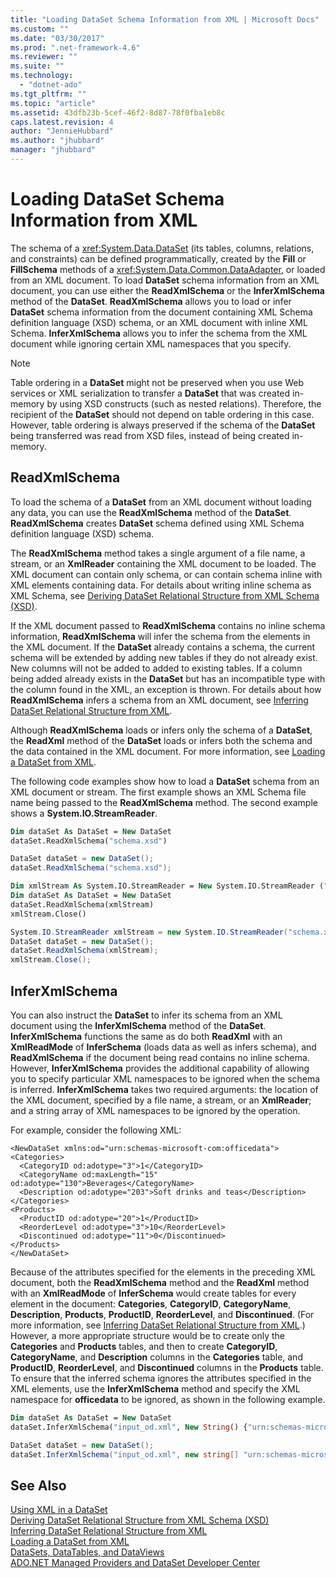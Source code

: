 ```yaml
---
title: "Loading DataSet Schema Information from XML | Microsoft Docs"
ms.custom: ""
ms.date: "03/30/2017"
ms.prod: ".net-framework-4.6"
ms.reviewer: ""
ms.suite: ""
ms.technology: 
  - "dotnet-ado"
ms.tgt_pltfrm: ""
ms.topic: "article"
ms.assetid: 43dfb23b-5cef-46f2-8d87-78f0fba1eb8c
caps.latest.revision: 4
author: "JennieHubbard"
ms.author: "jhubbard"
manager: "jhubbard"
---
```

# Loading DataSet Schema Information from XML
The schema of a <xref:System.Data.DataSet> (its tables, columns, relations, and constraints) can be defined programmatically, created by the **Fill** or **FillSchema** methods of a <xref:System.Data.Common.DataAdapter>, or loaded from an XML document. To load **DataSet** schema information from an XML document, you can use either the **ReadXmlSchema** or the **InferXmlSchema** method of the **DataSet**. **ReadXmlSchema** allows you to load or infer **DataSet** schema information from the document containing XML Schema definition language (XSD) schema, or an XML document with inline XML Schema. **InferXmlSchema** allows you to infer the schema from the XML document while ignoring certain XML namespaces that you specify.  
  
> [!NOTE]
>  Table ordering in a **DataSet** might not be preserved when you use Web services or XML serialization to transfer a **DataSet** that was created in-memory by using XSD constructs (such as nested relations). Therefore, the recipient of the **DataSet** should not depend on table ordering in this case. However, table ordering is always preserved if the schema of the **DataSet** being transferred was read from XSD files, instead of being created in-memory.  
  
## ReadXmlSchema  
 To load the schema of a **DataSet** from an XML document without loading any data, you can use the **ReadXmlSchema** method of the **DataSet**. **ReadXmlSchema** creates **DataSet** schema defined using XML Schema definition language (XSD) schema.  
  
 The **ReadXmlSchema** method takes a single argument of a file name, a stream, or an **XmlReader** containing the XML document to be loaded. The XML document can contain only schema, or can contain schema inline with XML elements containing data. For details about writing inline schema as XML Schema, see [Deriving DataSet Relational Structure from XML Schema (XSD)](../../../../../docs/framework/data/adonet/dataset-datatable-dataview/deriving-dataset-relational-structure-from-xml-schema-xsd.md).  
  
 If the XML document passed to **ReadXmlSchema** contains no inline schema information, **ReadXmlSchema** will infer the schema from the elements in the XML document. If the **DataSet** already contains a schema, the current schema will be extended by adding new tables if they do not already exist. New columns will not be added to added to existing tables. If a column being added already exists in the **DataSet** but has an incompatible type with the column found in the XML, an exception is thrown. For details about how **ReadXmlSchema** infers a schema from an XML document, see [Inferring DataSet Relational Structure from XML](../../../../../docs/framework/data/adonet/dataset-datatable-dataview/inferring-dataset-relational-structure-from-xml.md).  
  
 Although **ReadXmlSchema** loads or infers only the schema of a **DataSet**, the **ReadXml** method of the **DataSet** loads or infers both the schema and the data contained in the XML document. For more information, see [Loading a DataSet from XML](../../../../../docs/framework/data/adonet/dataset-datatable-dataview/loading-a-dataset-from-xml.md).  
  
 The following code examples show how to load a **DataSet** schema from an XML document or stream. The first example shows an XML Schema file name being passed to the **ReadXmlSchema** method. The second example shows a **System.IO.StreamReader**.  
  
```vb  
Dim dataSet As DataSet = New DataSet  
dataSet.ReadXmlSchema("schema.xsd")  
```  
  
```csharp  
DataSet dataSet = new DataSet();  
dataSet.ReadXmlSchema("schema.xsd");  
```  
  
```vb  
Dim xmlStream As System.IO.StreamReader = New System.IO.StreamReader ("schema.xsd");  
Dim dataSet As DataSet = New DataSet  
dataSet.ReadXmlSchema(xmlStream)  
xmlStream.Close()  
```  
  
```csharp  
System.IO.StreamReader xmlStream = new System.IO.StreamReader("schema.xsd");  
DataSet dataSet = new DataSet();  
dataSet.ReadXmlSchema(xmlStream);  
xmlStream.Close();  
```  
  
## InferXmlSchema  
 You can also instruct the **DataSet** to infer its schema from an XML document using the **InferXmlSchema** method of the **DataSet**. **InferXmlSchema** functions the same as do both **ReadXml** with an **XmlReadMode** of **InferSchema** (loads data as well as infers schema), and **ReadXmlSchema** if the document being read contains no inline schema. However, **InferXmlSchema** provides the additional capability of allowing you to specify particular XML namespaces to be ignored when the schema is inferred. **InferXmlSchema** takes two required arguments: the location of the XML document, specified by a file name, a stream, or an **XmlReader**; and a string array of XML namespaces to be ignored by the operation.  
  
 For example, consider the following XML:  
  
```  
<NewDataSet xmlns:od="urn:schemas-microsoft-com:officedata">  
<Categories>  
  <CategoryID od:adotype="3">1</CategoryID>   
  <CategoryName od:maxLength="15" od:adotype="130">Beverages</CategoryName>   
  <Description od:adotype="203">Soft drinks and teas</Description>   
</Categories>  
<Products>  
  <ProductID od:adotype="20">1</ProductID>   
  <ReorderLevel od:adotype="3">10</ReorderLevel>   
  <Discontinued od:adotype="11">0</Discontinued>   
</Products>  
</NewDataSet>  
```  
  
 Because of the attributes specified for the elements in the preceding XML document, both the **ReadXmlSchema** method and the **ReadXml** method with an **XmlReadMode** of **InferSchema** would create tables for every element in the document: **Categories**, **CategoryID**, **CategoryName**, **Description**, **Products**, **ProductID**, **ReorderLevel**, and **Discontinued**. (For more information, see [Inferring DataSet Relational Structure from XML](../../../../../docs/framework/data/adonet/dataset-datatable-dataview/inferring-dataset-relational-structure-from-xml.md).) However, a more appropriate structure would be to create only the **Categories** and **Products** tables, and then to create **CategoryID**, **CategoryName**, and **Description** columns in the **Categories** table, and **ProductID**, **ReorderLevel**, and **Discontinued** columns in the **Products** table. To ensure that the inferred schema ignores the attributes specified in the XML elements, use the **InferXmlSchema** method and specify the XML namespace for **officedata** to be ignored, as shown in the following example.  
  
```vb  
Dim dataSet As DataSet = New DataSet  
dataSet.InferXmlSchema("input_od.xml", New String() {"urn:schemas-microsoft-com:officedata"})  
```  
  
```csharp  
DataSet dataSet = new DataSet();  
dataSet.InferXmlSchema("input_od.xml", new string[] "urn:schemas-microsoft-com:officedata");  
```  
  
## See Also  
 [Using XML in a DataSet](../../../../../docs/framework/data/adonet/dataset-datatable-dataview/using-xml-in-a-dataset.md)   
 [Deriving DataSet Relational Structure from XML Schema (XSD)](../../../../../docs/framework/data/adonet/dataset-datatable-dataview/deriving-dataset-relational-structure-from-xml-schema-xsd.md)   
 [Inferring DataSet Relational Structure from XML](../../../../../docs/framework/data/adonet/dataset-datatable-dataview/inferring-dataset-relational-structure-from-xml.md)   
 [Loading a DataSet from XML](../../../../../docs/framework/data/adonet/dataset-datatable-dataview/loading-a-dataset-from-xml.md)   
 [DataSets, DataTables, and DataViews](../../../../../docs/framework/data/adonet/dataset-datatable-dataview/datasets-datatables-and-dataviews.md)   
 [ADO.NET Managed Providers and DataSet Developer Center](http://go.microsoft.com/fwlink/?LinkId=217917)